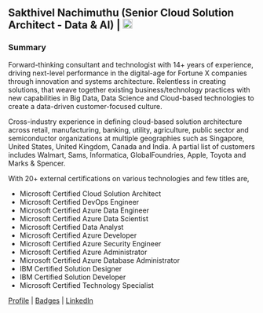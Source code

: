 
## Sakthivel Nachimuthu (Senior Cloud Solution Architect - Data & AI) | <a href="https://www.linkedin.com/in/dcnsakthi" target="_blank"><img src="https://content.linkedin.com/content/dam/me/business/en-us/amp/brand-site/v2/bg/LI-Bug.svg.original.svg" height="20px"></a> 

### Summary
Forward-thinking consultant and technologist with 14+ years of experience, driving next-level performance in the digital-age for Fortune X companies through innovation and systems architecture. Relentless in creating solutions, that weave together existing business/technology practices with new capabilities in Big Data, Data Science and Cloud-based technologies to create a data-driven customer-focused culture.

Cross-industry experience in defining cloud-based solution architecture across retail, manufacturing, banking, utility, agriculture, public sector and semiconductor organizations at multiple geographies such as Singapore, United States, United Kingdom, Canada and India. A partial list of customers includes Walmart, Sams, Informatica, GlobalFoundries, Apple, Toyota and Marks & Spencer.

With 20+ external certifications on various technologies and few titles are,

- Microsoft Certified Cloud Solution Architect
- Microsoft Certified DevOps Engineer
- Microsoft Certified Azure Data Engineer
- Microsoft Certified Azure Data Scientist
- Microsoft Certified Data Analyst
- Microsoft Certified Azure Developer
- Microsoft Certified Azure Security Engineer
- Microsoft Certified Azure Administrator
- Microsoft Certified Azure Database Administrator
- IBM Certified Solution Designer
- IBM Certified Solution Developer
- Microsoft Certified Technology Specialist

<a href="https://dcnsakthi.github.io/" target="_blank">Profile</a> | <a href="https://www.credly.com/users/dcnsakthi/badges" target="_blank">Badges</a> | <a href="https://www.linkedin.com/in/dcnsakthi" target="_blank">LinkedIn</a>
